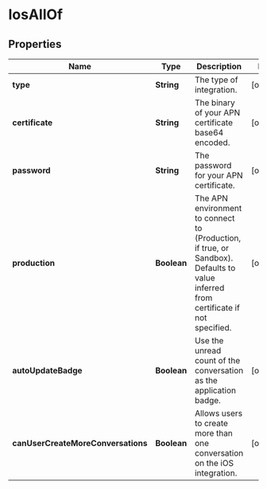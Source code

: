 

# IosAllOf

## Properties

Name | Type | Description | Notes
------------ | ------------- | ------------- | -------------
**type** | **String** | The type of integration. |  [optional]
**certificate** | **String** | The binary of your APN certificate base64 encoded. |  [optional]
**password** | **String** | The password for your APN certificate. |  [optional]
**production** | **Boolean** | The APN environment to connect to (Production, if true, or Sandbox). Defaults to value inferred from certificate if not specified. |  [optional]
**autoUpdateBadge** | **Boolean** | Use the unread count of the conversation as the application badge. |  [optional]
**canUserCreateMoreConversations** | **Boolean** | Allows users to create more than one conversation on the iOS integration. |  [optional]



